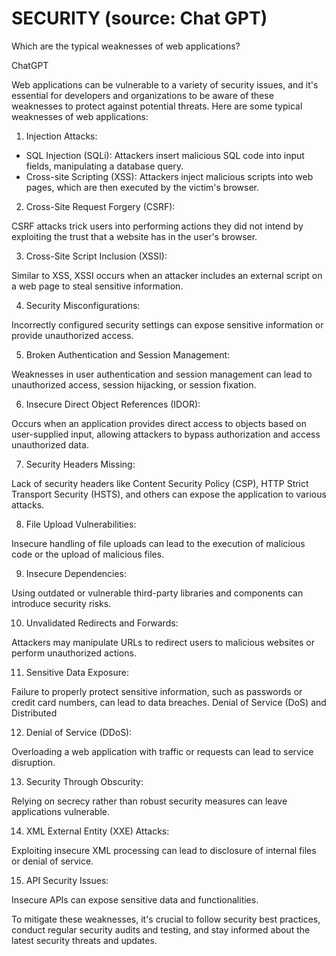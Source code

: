# SECURITY  (source: Chat GPT)

Which are the typical weaknesses of web applications?

ChatGPT

Web applications can be vulnerable to a variety of security issues, and it's essential for developers and organizations to be aware of these weaknesses to protect against potential threats. Here are some typical weaknesses of web applications:

1. Injection Attacks:

- SQL Injection (SQLi): Attackers insert malicious SQL code into input fields, manipulating a database query.
- Cross-site Scripting (XSS): Attackers inject malicious scripts into web pages, which are then executed by the victim's browser.

2. Cross-Site Request Forgery (CSRF):

CSRF attacks trick users into performing actions they did not intend by exploiting the trust that a website has in the user's browser.

3. Cross-Site Script Inclusion (XSSI):

Similar to XSS, XSSI occurs when an attacker includes an external script on a web page to steal sensitive information.

4. Security Misconfigurations:

Incorrectly configured security settings can expose sensitive information or provide unauthorized access.

5. Broken Authentication and Session Management:

Weaknesses in user authentication and session management can lead to unauthorized access, session hijacking, or session fixation.

6. Insecure Direct Object References (IDOR):

Occurs when an application provides direct access to objects based on user-supplied input, allowing attackers to bypass authorization and access unauthorized data.

7. Security Headers Missing:

Lack of security headers like Content Security Policy (CSP), HTTP Strict Transport Security (HSTS), and others can expose the application to various attacks.

8. File Upload Vulnerabilities:

Insecure handling of file uploads can lead to the execution of malicious code or the upload of malicious files.

9. Insecure Dependencies:

Using outdated or vulnerable third-party libraries and components can introduce security risks.

10. Unvalidated Redirects and Forwards:

Attackers may manipulate URLs to redirect users to malicious websites or perform unauthorized actions.

11. Sensitive Data Exposure:

Failure to properly protect sensitive information, such as passwords or credit card numbers, can lead to data breaches.
Denial of Service (DoS) and Distributed 

12. Denial of Service (DDoS):

Overloading a web application with traffic or requests can lead to service disruption.

13. Security Through Obscurity:

Relying on secrecy rather than robust security measures can leave applications vulnerable.

14. XML External Entity (XXE) Attacks:

Exploiting insecure XML processing can lead to disclosure of internal files or denial of service.

15. API Security Issues:

Insecure APIs can expose sensitive data and functionalities.

To mitigate these weaknesses, it's crucial to follow security best practices, conduct regular security audits and testing, and stay informed about the latest security threats and updates.







